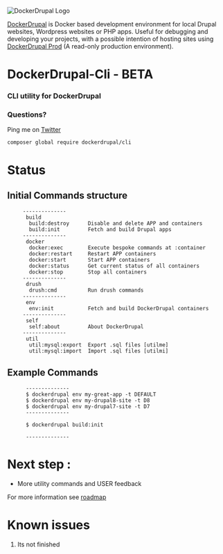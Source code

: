 ![DockerDrupal Logo](https://raw.githubusercontent.com/4alldigital/DockerDrupal/master/docs/images/dd-logo.png)

[DockerDrupal](https://www.4alldigital.io/docker-drupal) is Docker based development environment for local Drupal websites, Wordpress websites or PHP apps. Useful for debugging and developing your projects, with a possible intention of hosting sites using [DockerDrupal Prod](https://github.com/4alldigital/drupalprod-docker) (A read-only production environment).

# DockerDrupal-Cli - BETA
### CLI utility for DockerDrupal

### Questions?
  Ping me on [Twitter](http://twitter.com/@4alldigital)

```composer global require dockerdrupal/cli```

# Status
## Initial Commands structure
```
     --------------
      build
       build:destroy      Disable and delete APP and containers
       build:init         Fetch and build Drupal apps
     --------------
      docker
       docker:exec        Execute bespoke commands at :container
       docker:restart     Restart APP containers
       docker:start       Start APP containers
       docker:status      Get current status of all containers
       docker:stop        Stop all containers
     --------------
      drush
       drush:cmd          Run drush commands 
     --------------
      env
       env:init           Fetch and build DockerDrupal containers
     --------------
      self
       self:about         About DockerDrupal
     --------------
      util
       util:mysql:export  Export .sql files [utilme]
       util:mysql:import  Import .sql files [utilmi]
```

## Example Commands
```
      --------------
      $ dockerdrupal env my-great-app -t DEFAULT
      $ dockerdrupal env my-drupal8-site -t D8
      $ dockerdrupal env my-drupal7-site -t D7
      --------------

      $ dockerdrupal build:init

      --------------

```

# Next step :

 - More utility commands and USER feedback

For more information see [roadmap](https://github.com/4AllDigital/DockerDrupalCli/blob/master/roadmap.md)

# Known issues

1. Its not finished
